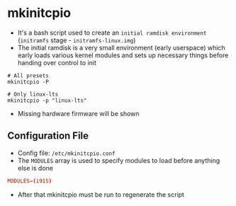 # mkinitcpio

- It's a bash script used to create an `initial ramdisk environment` (`initramfs` stage - `initramfs-linux.img`)
- The initial ramdisk is a very small environment (early userspace) which early loads various kernel modules and sets up necessary things before handing over control to init

```shell
# All presets
mkinitcpio -P

# Only linux-lts
mkinitcpio -p "linux-lts"
```

- Missing hardware firmware will be shown

## Configuration File

- Config file: `/etc/mkinitcpio.conf`
- The `MODULES` array is used to specify modules to load before anything else is done

```conf
MODULES=(i915)
```

- After that mkinitcpio must be run to regenerate the script
